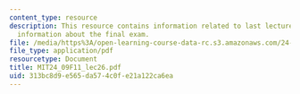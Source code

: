 ```yaml
---
content_type: resource
description: This resource contains information related to last lecture, including
  information about the final exam.
file: /media/https%3A/open-learning-course-data-rc.s3.amazonaws.com/24-09-minds-and-machines-fall-2011/313bc8d9e565da574c0fe21a122ca6ea_MIT24_09F11_lec26.pdf
file_type: application/pdf
resourcetype: Document
title: MIT24_09F11_lec26.pdf
uid: 313bc8d9-e565-da57-4c0f-e21a122ca6ea
---
```


